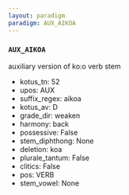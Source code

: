 ```yaml
---
layout: paradigm
paradigm: AUX_AIKOA
---
```

### ` AUX_AIKOA `

auxiliary version of ko:o verb stem
* kotus_tn: 52
* upos: AUX
* suffix_regex: aikoa
* kotus_av: D
* grade_dir: weaken
* harmony: back
* possessive: False
* stem_diphthong: None
* deletion: koa
* plurale_tantum: False
* clitics: False
* pos: VERB
* stem_vowel: None

